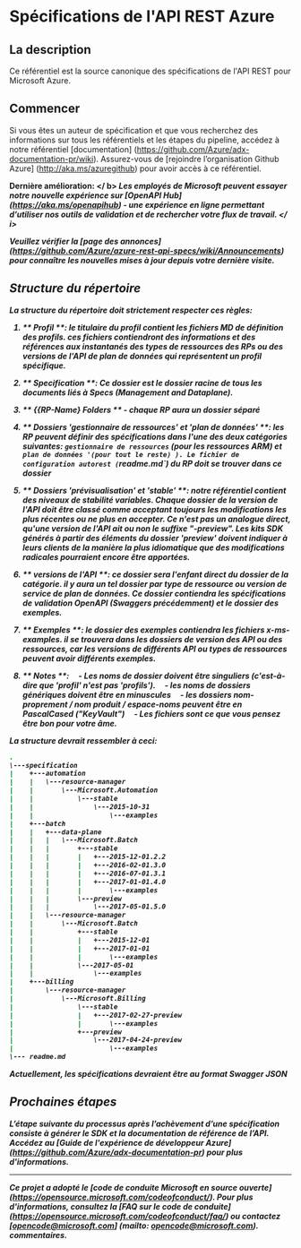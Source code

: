 # Spécifications de l'API REST Azure

## La description

Ce référentiel est la source canonique des spécifications de l'API REST pour Microsoft Azure.

## Commencer
Si vous êtes un auteur de spécification et que vous recherchez des informations sur tous les référentiels et les étapes du pipeline, accédez à notre référentiel [documentation] (https://github.com/Azure/adx-documentation-pr/wiki). Assurez-vous de [rejoindre l’organisation Github Azure] (http://aka.ms/azuregithub) pour avoir accès à ce référentiel.

<b> Dernière amélioration: </ b> <i> Les employés de Microsoft peuvent essayer notre nouvelle expérience sur [OpenAPI Hub] (https://aka.ms/openapihub) - une expérience en ligne permettant d’utiliser nos outils de validation et de rechercher votre flux de travail. </ i>

Veuillez vérifier la [page des annonces] (https://github.com/Azure/azure-rest-api-specs/wiki/Announcements) pour connaître les nouvelles mises à jour depuis votre dernière visite.

## Structure du répertoire

La structure du répertoire doit strictement respecter ces règles:

1. ** Profil **: le titulaire du profil contient les fichiers MD de définition des profils. ces fichiers contiendront des informations et des références aux instantanés des types de ressources des RPs ou des versions de l'API de plan de données qui représentent un profil spécifique.

1. ** Specification **: Ce dossier est le dossier racine de tous les documents liés à Specs (Management and Dataplane).

1. ** {{RP-Name} Folders ** - chaque RP aura un dossier séparé

1. ** Dossiers 'gestionnaire de ressources' et 'plan de données' **: les RP peuvent définir des spécifications dans l'une des deux catégories suivantes: `gestionnaire de ressources` (pour les ressources ARM) et` plan de données '(pour tout le reste) ). Le fichier de configuration autorest (`readme.md`) du RP doit se trouver dans ce dossier

1. ** Dossiers 'prévisualisation' et 'stable' **: notre référentiel contient des niveaux de stabilité variables. Chaque dossier de la version de l'API doit être classé comme acceptant toujours les modifications les plus récentes ou ne plus en accepter. Ce n'est pas un analogue direct, qu'une version de l'API ait ou non le suffixe "-preview". Les kits SDK générés à partir des éléments du dossier 'preview' doivent indiquer à leurs clients de la manière la plus idiomatique que des modifications radicales pourraient encore être apportées.

1. ** versions de l'API **: ce dossier sera l'enfant direct du dossier de la catégorie. il y aura un tel dossier par type de ressource ou version de service de plan de données. Ce dossier contiendra les spécifications de validation OpenAPI (Swaggers précédemment) et le dossier des exemples.

1. ** Exemples **: le dossier des exemples contiendra les fichiers x-ms-examples. il se trouvera dans les dossiers de version des API ou des ressources, car les versions de différents API ou types de ressources peuvent avoir différents exemples.

1. ** Notes **:
    - Les noms de dossier doivent être singuliers (c'est-à-dire que 'profil' n'est pas 'profils').
    - les noms de dossiers génériques doivent être en minuscules
    - les dossiers nom-proprement / nom produit / espace-noms peuvent être en PascalCased ("KeyVault")
    - Les fichiers sont ce que vous pensez être bon pour votre âme.


La structure devrait ressembler à ceci:
```bash
.
\---specification
|    +---automation
|    |   \---resource-manager
|    |       \---Microsoft.Automation
|    |           \---stable
|    |               \---2015-10-31
|    |                   \---examples
|    +---batch
|    |   +---data-plane
|    |   |   \---Microsoft.Batch
|    |   |       +---stable
|    |   |       |   +---2015-12-01.2.2
|    |   |       |   +---2016-02-01.3.0
|    |   |       |   +---2016-07-01.3.1
|    |   |       |   +---2017-01-01.4.0
|    |   |       |       \---examples
|    |   |       \---preview
|    |   |           \---2017-05-01.5.0
|    |   \---resource-manager
|    |       \---Microsoft.Batch
|    |           +---stable
|    |           |   +---2015-12-01
|    |           |   +---2017-01-01
|    |           |       \---examples
|    |           \---2017-05-01
|    |               \---examples
|    +---billing
|        \---resource-manager
|            \---Microsoft.Billing
|                \---stable
|                |   +---2017-02-27-preview
|                |       \---examples
|                +---preview
|                    \---2017-04-24-preview
|                        \---examples
\--- readme.md
```

Actuellement, les spécifications devraient être au format Swagger JSON

## Prochaines étapes
L’étape suivante du processus après l’achèvement d’une spécification consiste à générer le SDK et la documentation de référence de l’API. Accédez au [Guide de l'expérience de développeur Azure] (https://github.com/Azure/adx-documentation-pr) pour plus d'informations.

---
_Ce projet a adopté le [code de conduite Microsoft en source ouverte] (https://opensource.microsoft.com/codeofconduct/). Pour plus d'informations, consultez la [FAQ sur le code de conduite] (https://opensource.microsoft.com/codeofconduct/faq/) ou contactez [opencode@microsoft.com] (mailto: opencode@microsoft.com). commentaires._
